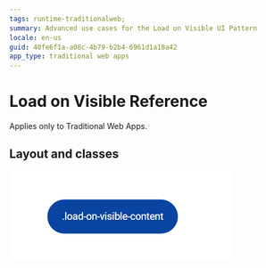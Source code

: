 ```yaml
---
tags: runtime-traditionalweb; 
summary: Advanced use cases for the Load on Visible UI Pattern
locale: en-us
guid: 40fe6f1a-a08c-4b79-b2b4-6961d1a18a42
app_type: traditional web apps
---
```


# Load on Visible Reference

<div class="info" markdown="1">

Applies only to Traditional Web Apps.

</div>

## Layout and classes

![](<images/loadonvisible-2-diag.png>)

